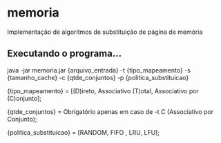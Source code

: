 # memoria
Implementação de algoritmos de substituição de página de memória

## Executando o programa...
java -jar memoria.jar {arquivo_entrada} -t {tipo_mapeamento} -s {tamanho_cache} -c {qtde_conjuntos} -p {politica_substituicao}

{tipo_mapeamento}  = [(D)ireto, Associativo (T)otal, Associativo por (C)onjunto];

{qtde_conjuntos} = Obrigatório apenas em caso de -t C (Associativo por Conjunto);

{politica_substituicao} = [RANDOM, FIFO , LRU, LFU];
